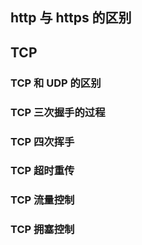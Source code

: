 ## http 与 https 的区别

## TCP

### TCP 和 UDP 的区别

### TCP 三次握手的过程

### TCP 四次挥手

### TCP 超时重传

### TCP 流量控制

### TCP 拥塞控制
